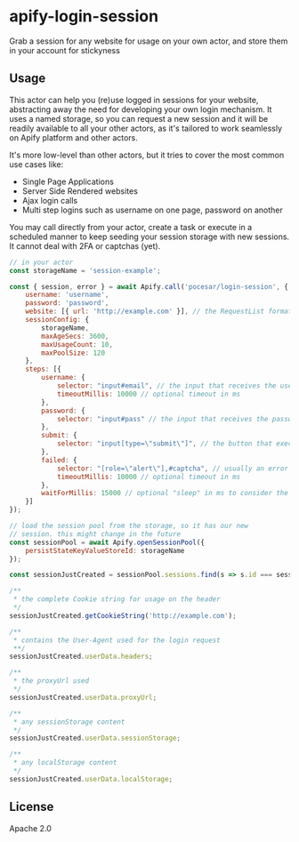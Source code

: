 # apify-login-session

Grab a session for any website for usage on your own actor, and store them in your account for stickyness

## Usage

This actor can help you (re)use logged in sessions for your website, abstracting away the need for developing your own login mechanism. It uses a named storage, so you can request a new session and it will be readily available to all your other actors, as it's tailored to work seamlessly on Apify platform and other actors.

It's more low-level than other actors, but it tries to cover the most common use cases like:

* Single Page Applications
* Server Side Rendered websites
* Ajax login calls
* Multi step logins such as username on one page, password on another

You may call directly from your actor, create a task or execute in a scheduled manner to keep seeding your session storage with new sessions. It cannot deal with 2FA or captchas (yet).

```js
// in your actor
const storageName = 'session-example';

const { session, error } = await Apify.call('pocesar/login-session', {
    username: 'username',
    password: 'password',
    website: [{ url: 'http://example.com' }], // the RequestList format
    sessionConfig: {
        storageName,
        maxAgeSecs: 3600,
        maxUsageCount: 10,
        maxPoolSize: 120
    },
    steps: [{
        username: {
            selector: "input#email", // the input that receives the username
            timeoutMillis: 10000 // optional timeout in ms
        },
        password: {
            selector: "input#pass" // the input that receives the password
        },
        submit: {
            selector: "input[type=\"submit\"]", // the button that executes the login
        },
        failed: {
            selector: "[role=\"alert\"],#captcha", // usually an error that tells the login failed
            timeoutMillis: 10000 // optional timeout in ms
        },
        waitForMillis: 15000 // optional "sleep" in ms to consider the page as "settled"
    }]
});

// load the session pool from the storage, so it has our new
// session. this might change in the future
const sessionPool = await Apify.openSessionPool({
    persistStateKeyValueStoreId: storageName
});

const sessionJustCreated = sessionPool.sessions.find(s => s.id === session.id);

/**
 * the complete Cookie string for usage on the header
 */
sessionJustCreated.getCookieString('http://example.com');

/**
 * contains the User-Agent used for the login request
 **/
sessionJustCreated.userData.headers;

/**
 * the proxyUrl used
 */
sessionJustCreated.userData.proxyUrl;

/**
 * any sessionStorage content
 */
sessionJustCreated.userData.sessionStorage;

/**
 * any localStorage content
 */
sessionJustCreated.userData.localStorage;

```

## License

Apache 2.0
